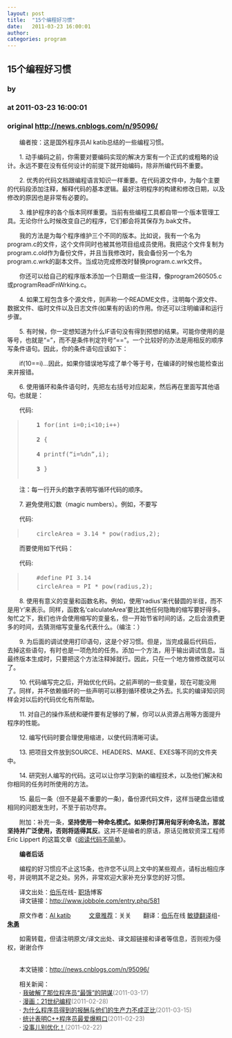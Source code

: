 ```yaml
---
layout: post
title:  "15个编程好习惯"
date:   2011-03-23 16:00:01
author: 
categories: program
---
```


## 15个编程好习惯
### by 
### at 2011-03-23 16:00:01
### original <http://news.cnblogs.com/n/95096/>

<p>　　编者按：这是国外程序员Al katib总结的一些编程习惯。</p>
<p>　　1. 动手编码之前，你需要对要编码实现的解决方案有一个正式的或粗略的设计。永远不要在没有任何设计的前提下就开始编码，除非所编代码不重要。</p>
<p>　　2. 优秀的代码文档跟编程语言知识一样重要。在代码源文件中，为每个主要的代码段添加注释，解释代码的基本逻辑。最好注明程序的构建和修改日期，以及修改的原因也是非常有必要的。</p>
<p>　　3. 维护程序的各个版本同样重要。当前有些编程工具都自带一个版本管理工具。无论你什么时候改变自己的程序，它们都会将其保存为.bak文件。</p>
<p>　　我的方法是为每个程序维护三个不同的版本。比如说，我有一个名为program.c的文件，这个文件同时也被其他项目组成员使用。我把这个文件复制为program.c.old作为备份文件，并且当我修改时，我会备份另一个名为program.c.wrk的副本文件。当成功完成修改时替换program.c.wrk文件。</p>
<p>　　你还可以给自己的程序版本添加一个日期或一些注释，像program260505.c或programReadFnWrking.c。</p>
<p>　　4. 如果工程包含多个源文件，则声称一个README文件，注明每个源文件、数据文件、临时文件以及日志文件(如果有的话)的作用。你还可以注明编译和运行步骤。</p>
<p>　　5. 有时候，你一定想知道为什么IF语句没有得到预想的结果。可能你使用的是等号，也就是“=”，而不是条件判定符号“==”。一个比较好的办法是用相反的顺序写条件语句。因此，你的条件语句应该如下：</p>
<p>　　if(10==i)…因此，如果你错误地写成了单个等于号，在编译的时候也能检查出来并报错。</p>
<p>　　6. 使用循环和条件语句时，先把左右括号对应起来，然后再在里面写其他语句。也就是：</p>
<p>　　代码:</p>
<blockquote>
<pre><strong>　　1</strong> for(int i=0;i&lt;10;i++)<p>　　<strong>2</strong> {</p><p>　　<strong>4</strong> printf(“i=%dn”,i);</p><p>　　<strong>3</strong> }</p></pre>
</blockquote>
<p>　　注：每一行开头的数字表明写循环代码的顺序。</p>
<p>　　7. 避免使用幻数（magic numbers）。例如，不要写</p>
<p>　　代码:</p>
<blockquote>
<pre>　　circleArea = 3.14 * pow(radius,2); </pre>
</blockquote>
<p>　　而要使用如下代码：</p>
<p>　　代码:</p>
<blockquote>
<pre>　　#define PI 3.14<br>　　circleArea = PI * pow(radius,2);</pre>
</blockquote>
<p>　　8. 使用有意义的变量和函数名称。例如，使用‘radius’来代替圆的半径，而不是用‘r’来表示。同样，函数名‘calculateArea’要比其他任何隐晦的缩写要好得多。匆忙之下，我们也许会使用缩写的变量名，但一开始节省时间的话，之后会浪费更多的时间，去猜测缩写变量名代表什么。（编注：）</p>
<p>　　9. 为后面的调试使用打印语句，这是个好习惯。但是，当完成最后代码后，去掉这些语句，有时也是一项危险的任务。添加一个方法，用于输出调试信息。当最终版本生成时，只要把这个方法注释掉就行。因此，只在一个地方做修改就可以了。</p>
<p>　　10. 代码编写完之后，开始优化代码。之前声明的一些变量，现在可能没用了。同样，并不依赖循环的一些声明可以移到循环模块之外去。扎实的编译知识同样会对以后的代码优化有所帮助。</p>
<p>　　11. 对自己的操作系统和硬件要有足够的了解，你可以从资源占用等方面提升程序的性能。</p>
<p>　　12. 编写代码时要合理使用缩进，以使代码清晰可读。</p>
<p>　　13. 把项目文件放到SOURCE、HEADERS、MAKE、EXES等不同的文件夹中。</p>
<p>　　14. 研究别人编写的代码。这可以让你学习到新的编程技术，以及他们解决和你相同的任务时所使用的方法。</p>
<p>　　15. 最后一条（但不是最不重要的一条)，备份源代码文件，这样当硬盘出错或相同的问题发生时，不至于前功尽弃。</p>
<p>　　附加：补充一条，<strong>坚持使用一种命名模式。如果你打算用匈牙利命名法，那就坚持并广泛使用，否则将适得其反</strong>。这并不是编者的原话，原话见微软资深工程师 Eric Lippert 的这篇文章《<a href="http://www.jobbole.com/entry.php/438">阅读代码不简单</a>》。</p>
<p>　　<strong>编者后话</strong></p>
<p>　　编程的好习惯应不止这15条，也许您不认同上文中的某些观点，请标出相应序号，并说明其不足之处。另外，非常欢迎大家补充分享您的好习惯。</p>
<p>　　译文出处：<a href="http://www.jobbole.com/">伯乐</a>在线- <a href="http://www.jobbole.com/blog.php">职场</a>博客<br> 　　译文链接：<a href="http://www.jobbole.com/entry.php/581">http://www.jobbole.com/entry.php/581</a></p>
<p> 　　原文作者：<a rel="nofollow" href="http://37signals.com/svn/posts/2785-the-end-of-the-it-department">Al katib</a>　　　<a href="http://www.jobbole.com/showthread.php/3902">文章推荐</a>：关关　　翻译：<a href="http://www.jobbole.com/">伯乐</a>在线 <a href="http://www.jobbole.com/showthread.php/3546">敏捷翻译</a>组- <strong><a href="http://www.jobbole.com/member.php/954-%E6%9C%B1%E5%8B%87"><strong><strong>朱勇</strong></strong></a></strong></p>
<p> 　　如需转载，但请注明原文/译文出处、译文超链接和译者等信息，否则视为侵权，谢谢合作</p><p><br>　　本文链接：<a href="http://news.cnblogs.com/n/95096/">http://news.cnblogs.com/n/95096/</a></p><p>　　相关新闻：<br>　　· <a href="http://news.cnblogs.com/n/94344/">我破解了那位程序员“最饿”的阴谋</a><span style="color:gray">(2011-03-17)</span><br>　　· <a href="http://news.cnblogs.com/n/92405/">漫画：21世纪编程</a><span style="color:gray">(2011-02-28)</span><br>　　· <a href="http://news.cnblogs.com/n/94156/">为什么程序员得到的报酬与他们的生产力不成正比</a><span style="color:gray">(2011-03-15)</span><br>　　· <a href="http://news.cnblogs.com/n/91908/">统计表明C++程序员最爱爆粗口</a><span style="color:gray">(2011-02-23)</span><br>　　· <a href="http://news.cnblogs.com/n/91707/">没事儿别优化！</a><span style="color:gray">(2011-02-22)</span><br></p><img src="http://news.cnblogs.com/news/rssclick.aspx?id=95096" width="1" height="1" alt="">